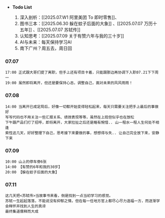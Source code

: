 
-  **Todo List**
  
	1.  深入剖析：[[2025.07.W1 阿里美团 To 即时零售]]、
	2.  图书三本：[[2025.06.30 躲在蚊子后面的大象]] 、[[2025.07.07 万历十五年]] 、[[2025.07.07 苏轼传]]
	3.  认知思考：[[2025.07.09 关于有赞六年与我的三十岁]]
	4.  AI与未来：每天保持学习AI
	5.  南下广州？周五去，周日回

### 07.07

	17:00 正式跟大哥们提了离职，但手上还有项目卡着，只能跟那边再协调下入职07.21下下周一
	19:00 虽然即将离开，但还是要保持心态，调整自己，面对未来的风风雨雨！

### 07.08

	14:00 当离开已成定局后，好像一切都开始变得轻松起来，每天只需要关注把手上最后的事做好
	写写代码也不用关注一些汇报关系、绩效表现等等，虽然在上班但似乎也在放松
	下午跟产品们打了招呼，即将离开，大家拉扯之后还是略有惋惜.. 山一程水一程人生何处不相逢
	索性这几天，好好整理下自己，思考接下来要做的事，想想得与失.. 让自己完全放下来，安静下来

### 07.09

	10:00 山上的停车劵6张
	14:00 【有赞的6年和我的30岁】
	20:00 【躲在蚊子后面的大象】

### 07.11

	这几天把<苏轼传>当故事书来看，倒是找到一点当初学习的感觉。
	苏轼一生起起落落，不能说没有抑郁之情，但在每一任地方官上都尽心尽力造福一方，而逐渐学会释怀并找到人生的真谛
	最终集道儒释而大成
